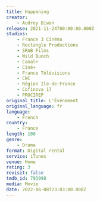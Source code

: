 ```yaml
---
title: Happening
creator:
    - Audrey Diwan
release: 2021-11-24T00:00:00.000Z
studios:
    - France 3 Cinéma
    - Rectangle Productions
    - SRAB Films
    - Wild Bunch
    - Canal+
    - Ciné+
    - France Télévisions
    - CNC
    - Région Ile-de-France
    - Cofinova 17
    - PROCIREP
original_title: L'Événement
original_language: fr
language:
    - French
country:
    - France
length: 100
genre:
    - Drama
format: Digital rental
service: iTunes
venue: Home
rating: 3
revisit: false
tmdb_id: 793998
media: Movie
date: 2022-06-08T23:03:00.000Z
---
```

